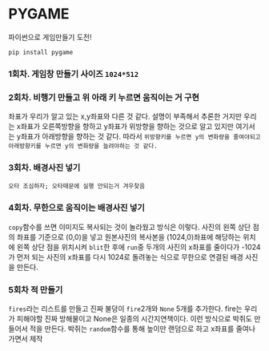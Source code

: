 # PYGAME
파이썬으로 게임만들기 도전!  
```cmd:
pip install pygame 
```

### 1회차. 게임창 만들기 사이즈 `1024*512`


### 2회차. 비행기 만들고 위 아래 키 누르면 움직이는 거 구현
좌표가 우리가 알고 있는 x,y좌표와 다른 것 같다. 설명이 부족해서 추론한 거지만 우리는 x좌표가 오른쪽방향을 향하고 y좌표가 위방향을 향하는 것으로
알고 있지만 여기서는 y좌표가 아래방향을 향하는 것 같다. 따라서 `위방향키를 누르면 y의 변화량을 줄여야되고 아래방향키를 누르면 y의 변화량을 늘려야하는 것 같다.`

### 3회차. 배경사진 넣기  
`오타 조심하자; 오타때문에 실행 안되는거 겨우찾음`

### 4회차. 무한으로 움직이는 배경사진 넣기 
`copy`함수를 쓰면 이미지도 복사되는 것이 놀라웠고 방식은 이렇다. 사진의 왼쪽 상단 점의 좌표를 기준으로 (0,0)을 넣고
원본사진의 복사본을 (1024,0)좌표에 해당하는 위치에 왼쪽 상단 점을 위치시켜 `blit`한 후에 `run`중 두개의 사진의 x좌표를 줄이다가 -1024가 먼저 되는
사진의 x좌표를 다시 1024로 돌려놓는 식으로 무한으로 연결된 배경 사진을 만든다.  

### 5회차 적 만들기  
`fires`라는 리스트를 만들고 진짜 불덩이 `fire`2개와 `None` 5개를 추가한다. fire는 우리가 피해야할 진짜 방해물이고 None은 일종의 시간지연책이다. 이런 방식으로 박쥐도 만들어서 적을 만든다. 박쥐는 `random`함수를 통해 높이만 랜덤으로 하고 x좌표를 줄여나가면서 제작
